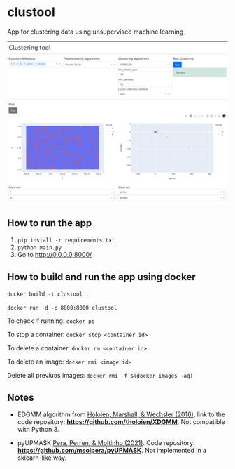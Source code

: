 # clustool
App for clustering data using unsupervised machine learning

![image](assets/screenshot.png)

## How to run the app
1. `pip install -r requirements.txt`
2. `python main.py`
3. Go to http://0.0.0.0:8000/


## How to build and run the app using docker

```docker build -t clustool .```  

```docker run -d -p 8000:8000 clustool```

To check if running:
```docker ps```

To stop a container:
```docker stop <container id>```

To delete a container:
```docker rm <container id>```

To delete an image:
```docker rmi <image id>```

Delete all previuos images: 
```docker rmi -f $(docker images -aq)```

## Notes

- EDGMM algorithm from [Holoien, Marshall, & Wechsler (2016)](http://adsabs.harvard.edu/abs/2016arXiv161100363H), link to the code repository: **https://github.com/tholoien/XDGMM**. Not compatible with Python 3.

- pyUPMASK [Pera, Perren, & Moitinho (2021)](https://www.aanda.org/articles/aa/abs/2021/06/aa40252-20/aa40252-20.html). Code repository: **https://github.com/msolpera/pyUPMASK**. Not implemented in a sklearn-like way.
